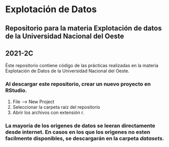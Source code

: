 # Explotación de Datos
## Repositorio para la materia Explotación de datos de la Universidad Nacional del Oeste
## 2021-2C

Éste repositorio contiene código de las prácticas realizadas en la materia Explotación de Datos de la Universidad Nacional del Oeste.

### Al descargar este repositorio, crear un nuevo proyecto en RStudio.
1. File --> New Project
2. Seleccionar la carpeta raíz del repositorio
3. Abrir los archivos con extensión r.

### La mayoría de los origenes de datos se leeran directamente desde internet. En casos en los que los origenes no esten facilmente disponibles, se descargarán en la carpeta *datasets*.


